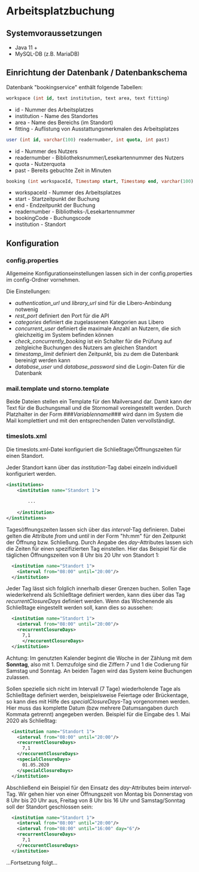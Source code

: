 # Arbeitsplatzbuchung

## Systemvoraussetzungen

* Java 11 +
* MySQL-DB (z.B. MariaDB)

## Einrichtung der Datenbank / Datenbankschema

Datenbank "bookingservice" enthält folgende Tabellen:
````sql
workspace (int id, text institution, text area, text fitting)
````
* id - Nummer des Arbeitsplatzes
* institution - Name des Standortes
* area - Name des Bereichs (im Standort)
* fitting - Auflistung von Ausstattungsmerkmalen des Arbeitsplatzes

````sql
user (int id, varchar(100) readernumber, int quota, int past)
````

* id - Nummer des Nutzers
* readernumber - Bibliotheksnummer/Lesekartennummer des Nutzers
* quota - Nutzerquota
* past - Bereits gebuchte Zeit in Minuten

````sql
booking (int workspaceId, Timestamp start, Timestamp end, varchar(100) readernumber, varchar(255) bookingCode, text institution)
````
* workspaceId - Nummer des Arbeitsplatzes
* start - Startzeitpunkt der Buchung
* end - Endzeitpunkt der Buchung
* readernumber - Bibliotheks-/Lesekartennummer
* bookingCode - Buchungscode
* institution - Standort

## Konfiguration

### config.properties

Allgemeine Konfigurationseinstellungen lassen sich in der config.properties im config-Ordner vornehmen.

Die Einstellungen:

* *authentication_url* und *library_url* sind für die Libero-Anbindung notwenig
* *rest_port* definiert den Port für die API
* *categories* definiert die zugelassenen Kategorien aus Libero
* *concurrent_user* definiert die maximale Anzahl an Nutzern, die sich gleichzeitig im System befinden können
* *check_concurrently_booking* ist ein Schalter für die Prüfung auf zeitgleiche Buchungen des Nutzers am gleichen Standort
* *timestamp_limit* definiert den Zeitpunkt, bis zu dem die Datenbank bereinigt werden kann
* *database_user* und *database_password* sind die Login-Daten für die Datenbank

### mail.template und storno.template

Beide Dateien stellen ein Template für den Mailversand dar. Damit kann der Text für die Buchungsmail und die Stornomail voreingestellt werden. Durch Platzhalter in der Form ###*Variablenname*### wird dann im System die Mail komplettiert und mit den entsprechenden Daten vervollständigt.

### timeslots.xml

Die timeslots.xml-Datei konfiguriert die Schließtage/Öffnungszeiten für einen Standort.

Jeder Standort kann über das *institution*-Tag dabei einzeln individuell konfiguriert werden.

````xml
<institutions>
    <institution name="Standort 1">
      
        ...
      
    </institution>
</institutions>
````

Tagesöffnungszeiten lassen sich über das *interval*-Tag definieren. Dabei gelten die Attribute *from* und *until* in der Form "hh:mm" für den Zeitpunkt der Öffnung bzw. Schließung. Durch Angabe des *day*-Attributes lassen sich die Zeiten für einen spezifizierten Tag einstellen.
Hier das Beispiel für die täglichen Öffnungszeiten von 8 Uhr bis 20 Uhr von Standort 1:

````xml
  <institution name="Standort 1">
    <interval from="08:00" until="20:00"/>
  </institution>
````

Jeder Tag lässt sich folglich innerhalb dieser Grenzen buchen.
Sollen Tage wiederkehrend als Schließtage definiert werden, kann dies über das Tag *recurrentClosureDays* definiert werden.
Wenn das Wochenende als Schließtage eingestellt werden soll, kann dies so aussehen:

````xml
  <institution name="Standort 1">
    <interval from="08:00" until="20:00"/>
    <recurrentClosureDays>
      7,1
      </reccurentClosureDays>
  </institution>
````
Achtung: Im genutzten Kalender beginnt die Woche in der Zählung mit dem **Sonntag**, also mit 1.
Demzufolge sind die Ziffern 7 und 1 die Codierung für Samstag und Sonntag. An beiden Tagen wird das System keine Buchungen zulassen.

Sollen spezielle sich nicht im Intervall (7 Tage) wiederholende Tage als Schließtage definiert werden, beispielsweise Feiertage oder Brückentage, so kann dies mit Hilfe des *specialClosureDays*-Tag vorgenommen werden. Hier muss das komplette Datum (bzw mehrere Datumsangaben durch Kommata getrennt) angegeben werden.
Beispiel für die Eingabe des 1. Mai 2020 als Schließtag:

````xml
  <institution name="Standort 1">
    <interval from="08:00" until="20:00"/>
    <recurrentClosureDays>
      7,1
    </reccurentClosureDays>
    <specialClosureDays>
      01.05.2020
    </specialClosureDays>
  </institution>
````

Abschließend ein Beispiel für den Einsatz des *day*-Attributes beim *interval*-Tag. Wir gehen hier von einer Öffnungszeit von Montag bis Donnerstag von 8 Uhr bis 20 Uhr aus, Freitag von 8 Uhr bis 16 Uhr und Samstag/Sonntag soll der Standort geschlossen sein:

````xml
  <institution name="Standort 1">
    <interval from="08:00" until="20:00"/>
    <interval from="08:00" until="16:00" day="6"/>
    <recurrentClosureDays>
      7,1
    </reccurentClosureDays>
  </institution>
````


...Fortsetzung folgt...
